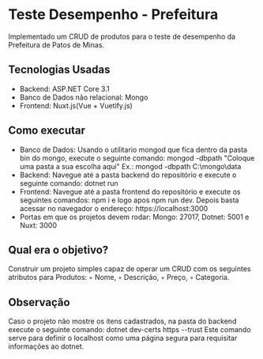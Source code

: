 # Teste Desempenho - Prefeitura
Implementado um CRUD de produtos para o teste de desempenho da Prefeitura de Patos de Minas.

## Tecnologias Usadas
 - Backend: ASP.NET Core 3.1
 - Banco de Dados não relacional: Mongo
 - Frontend: Nuxt.js(Vue + Vuetify.js)
 
## Como executar
-  Banco de Dados: Usando o utilitario mongod que fica dentro da pasta bin do mongo, execute o seguinte comando: mongod -dbpath "Coloque uma pasta a sua escolha aqui"
Ex.: mongod -dbpath C:\mongo\data
- Backend: Navegue até a pasta backend do repositório e execute o seguinte comando:
dotnet run
-  Frontend: Navegue até a pasta frontend do repositório e execute os seguintes comandos: npm i e logo apos npm run dev. Depois basta acessar no navegador o endereço: https://localhost:3000
- Portas em que os projetos devem rodar: Mongo: 27017, Dotnet: 5001 e Nuxt: 3000
## Qual era o objetivo?
Construir um projeto simples capaz de operar um CRUD com os seguintes atributos para
Produtos:
◦ Nome,
◦ Descrição,
◦ Preço,
◦ Categoria.

## Observação
Caso o projeto não mostre os itens cadastrados, na pasta do backend execute o seguinte comando:
dotnet  dev-certs https --trust
Este comando serve para definir o localhost como uma página segura para requisitar informações ao dotnet.
